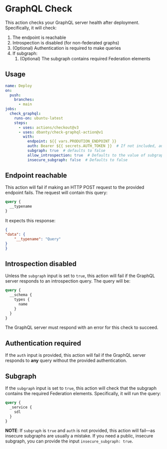 # GraphQL Check

This action checks your GraphQL server health after deployment. Specifically, it will check:

1. The endpoint is reachable
2. Introspection is disabled (for non-federated graphs)
3. (Optional) Authentication is required to make queries
4. If subgraph:
    1. (Optional) The subgraph contains required Federation elements

## Usage

```yaml
name: Deploy
on:
  push:
    branches:
      - main
jobs:
  check_graphql:
    runs-on: ubuntu-latest
    steps:
      - uses: actions/checkout@v3
      - uses: dbanty/check-graphql-action@v1
        with:
          endpoint: ${{ vars.PRODUTION_ENDPOINT }}
          auth: Bearer ${{ secrets.AUTH_TOKEN }}  # If not included, auth is not checked
          subgraph: true  # defaults to false
          allow_introspection: true  # Defaults to the value of subgraph
          insecure_subgraph: false  # Defaults to false
```

## Endpoint reachable

This action will fail if making an HTTP POST request to the provided endpoint fails. The request will contain this query:

```graphql
query {
  __typename
}
```

It expects this response:

```json
{
"data": {
    "__typename": "Query"
}
}
```

## Introspection disabled

Unless the `subgraph` input is set to `true`, this action will fail if the GraphQL server responds to an introspection query. The query will be:

```graphql
query {
  __schema {
    types {
      name
    }
  }
}
```

The GraphQL server must respond with an error for this check to succeed.

## Authentication required

If the `auth` input is provided, this action will fail if the GraphQL server responds to **any** query without the provided authentication.

## Subgraph

If the `subgraph` input is set to `true`, this action will check that the subgraph contains the required Federation elements. Specifically, it will run the query:

```graphql
query {
  _service {
    sdl
  }
}
```

**NOTE**: If `subgraph` is `true` and `auth` is not provided, this action will fail—as insecure subgraphs are usually a mistake. If you need a public, insecure subgraph, you can provide the input `insecure_subgraph: true`.
